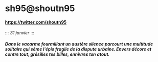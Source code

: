 # sh95@shoutn95
#### <a href="https://twitter.com/shoutn95">https://twitter.com/shoutn95</a>
:::
_31 janvier_
:::
##### Dans le vacarme fourmillant un austère silence parcourt une multitude solitaire qui sème l'épis fragile de la dispute urbaine. Envers décore et contre tout, grésilles tes billes, ennivres ton atout.

